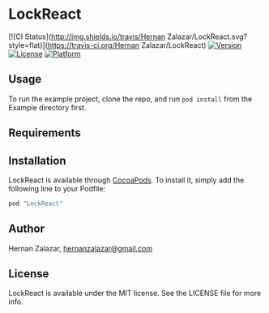 # LockReact

[![CI Status](http://img.shields.io/travis/Hernan Zalazar/LockReact.svg?style=flat)](https://travis-ci.org/Hernan Zalazar/LockReact)
[![Version](https://img.shields.io/cocoapods/v/LockReact.svg?style=flat)](http://cocoapods.org/pods/LockReact)
[![License](https://img.shields.io/cocoapods/l/LockReact.svg?style=flat)](http://cocoapods.org/pods/LockReact)
[![Platform](https://img.shields.io/cocoapods/p/LockReact.svg?style=flat)](http://cocoapods.org/pods/LockReact)

## Usage

To run the example project, clone the repo, and run `pod install` from the Example directory first.

## Requirements

## Installation

LockReact is available through [CocoaPods](http://cocoapods.org). To install
it, simply add the following line to your Podfile:

```ruby
pod "LockReact"
```

## Author

Hernan Zalazar, hernanzalazar@gmail.com

## License

LockReact is available under the MIT license. See the LICENSE file for more info.
